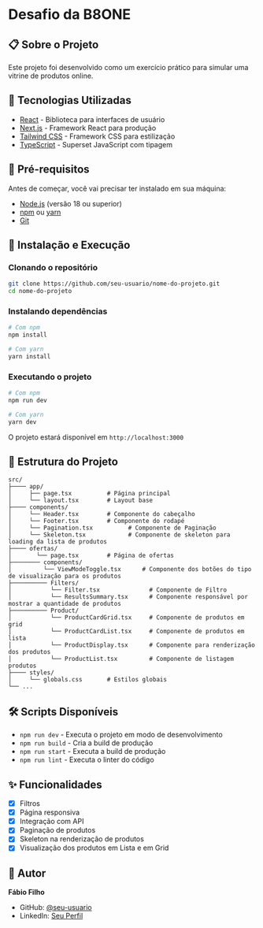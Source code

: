 # Desafio da B8ONE

## 📋 Sobre o Projeto

Este projeto foi desenvolvido como um exercício prático para simular
uma vitrine de produtos online.

## 🚀 Tecnologias Utilizadas

- [React](https://reactjs.org/) - Biblioteca para interfaces de usuário
- [Next.js](https://nextjs.org/) - Framework React para produção
- [Tailwind CSS](https://tailwindcss.com/) - Framework CSS para estilização
- [TypeScript](https://www.typescriptlang.org/) - Superset JavaScript com tipagem

## 🔧 Pré-requisitos

Antes de começar, você vai precisar ter instalado em sua máquina:

- [Node.js](https://nodejs.org/en/) (versão 18 ou superior)
- [npm](https://www.npmjs.com/) ou [yarn](https://yarnpkg.com/)
- [Git](https://git-scm.com/)

## 🎯 Instalação e Execução

### Clonando o repositório

```bash
git clone https://github.com/seu-usuario/nome-do-projeto.git
cd nome-do-projeto
```

### Instalando dependências

```bash
# Com npm
npm install

# Com yarn
yarn install
```

### Executando o projeto

```bash
# Com npm
npm run dev

# Com yarn
yarn dev
```

O projeto estará disponível em `http://localhost:3000`

## 📁 Estrutura do Projeto

```
src/
├──── app/
│     ├── page.tsx          # Página principal
│     └── layout.tsx        # Layout base
├──── components/
│     └── Header.tsx        # Componente do cabeçalho
│     └── Footer.tsx        # Componente do rodapé
│     └── Pagination.tsx          # Componente de Paginação
│     └── Skeleton.tsx            # Componente de skeleton para loading da lista de produtos
├──── ofertas/
│       └── page.tsx        # Página de ofertas
├──────── components/
│         └── ViewModeToggle.tsx      # Componente dos botões do tipo de visualização para os produtos
├────────── Filters/
│           └── Filter.tsx              # Componente de Filtro
│           └── ResultsSummary.tsx      # Componente responsável por mostrar a quantidade de produtos
├────────── Product/
│           └── ProductCardGrid.tsx     # Componente de produtos em grid
│           └── ProductCardList.tsx     # Componente de produtos em lista
│           └── ProductDisplay.tsx      # Componente para renderização dos produtos
│           └── ProductList.tsx         # Componente de listagem produtos
├──── styles/
│     └── globals.css       # Estilos globais
└── ...
```

## 🛠️ Scripts Disponíveis

- `npm run dev` - Executa o projeto em modo de desenvolvimento
- `npm run build` - Cria a build de produção
- `npm run start` - Executa a build de produção
- `npm run lint` - Executa o linter do código

## ✨ Funcionalidades

- [x] Filtros
- [x] Página responsiva
- [x] Integração com API
- [x] Paginação de produtos
- [x] Skeleton na renderização de produtos
- [x] Visualização dos produtos em Lista e em Grid

## 👤 Autor

**Fábio Filho**

- GitHub: [@seu-usuario](https://github.com/Fabiopmfilho)
- LinkedIn: [Seu Perfil](https://www.linkedin.com/in/fabiopm-filho/)
